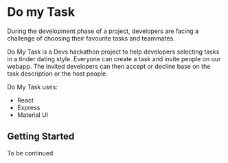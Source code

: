 # Do my Task

During the development phase of a project, developers are facing a challenge of choosing their favourite tasks and teammates. 

Do My Task is a Devs hackathon project to help developers selecting tasks in a tinder dating style. Everyone can create a task and invite people on our webapp. The invited developers can then accept or decline base on the task description or the host people. 

Do My Task uses:
- React
- Express
- Material UI

## Getting Started 

To be continued